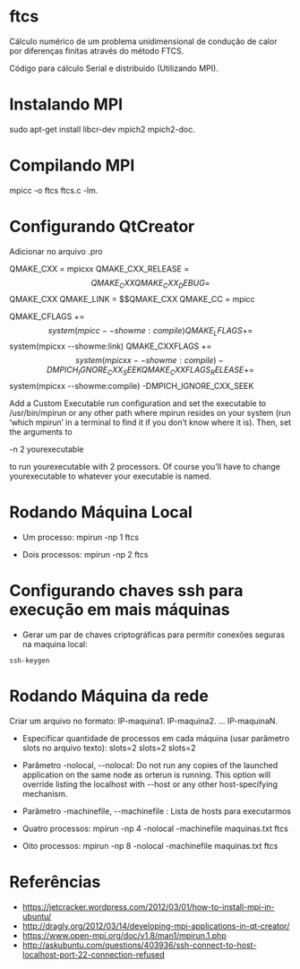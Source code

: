 ftcs
====

Cálculo numérico de um problema unidimensional de condução de calor por diferenças finitas através do método FTCS.

Código para cálculo Serial e distribuido (Utilizando MPI).

Instalando MPI
==========================

sudo apt-get install libcr-dev mpich2 mpich2-doc.

Compilando MPI
==========================

mpicc -o ftcs ftcs.c -lm.

Configurando QtCreator
==========================
Adicionar no arquivo .pro

QMAKE_CXX = mpicxx
QMAKE_CXX_RELEASE = $$QMAKE_CXX
QMAKE_CXX_DEBUG = $$QMAKE_CXX
QMAKE_LINK = $$QMAKE_CXX
QMAKE_CC = mpicc
 
QMAKE_CFLAGS += $$system(mpicc --showme:compile)
QMAKE_LFLAGS += $$system(mpicxx --showme:link)
QMAKE_CXXFLAGS += $$system(mpicxx --showme:compile) -DMPICH_IGNORE_CXX_SEEK
QMAKE_CXXFLAGS_RELEASE += $$system(mpicxx --showme:compile) -DMPICH_IGNORE_CXX_SEEK


Add a Custom Executable run configuration and set the executable to /usr/bin/mpirun or any other path where mpirun resides on your system (run ‘which mpirun’ in a terminal to find it if you don’t know where it is). Then, set the arguments to

-n 2 yourexecutable

to run yourexecutable with 2 processors. Of course you’ll have to change yourexecutable to whatever your executable is named.

Rodando Máquina Local
===========================

* Um processo:
mpirun -np 1 ftcs

* Dois processos:
mpirun -np 2 ftcs

Configurando chaves ssh para execução em mais máquinas
===========================
* Gerar um par de chaves criptográficas para permitir conexões seguras na maquina local:
```shell
ssh-keygen
```

Rodando Máquina da rede
===========================
Criar um arquivo no formato:
IP-maquina1.
IP-maquina2.
...
IP-maquinaN.

* Especificar quantidade de processos em cada máquina (usar parâmetro slots no arquivo texto):
<IP-maquina1> slots=2
<IP-maquina2> slots=2
<IP-maquina3> slots=2

* Parâmetro -nolocal, --nolocal: Do not run any copies of the launched application on the same node as orterun is running. This option will override listing the localhost with --host or any other host-specifying mechanism.
* Parâmetro -machinefile, --machinefile <machinefile>: Lista de hosts para executarmos

* Quatro processos:
mpirun -np 4 -nolocal -machinefile maquinas.txt ftcs

* Oito processos:
mpirun -np 8 -nolocal -machinefile maquinas.txt ftcs


Referências
===========================

* https://jetcracker.wordpress.com/2012/03/01/how-to-install-mpi-in-ubuntu/
* http://dragly.org/2012/03/14/developing-mpi-applications-in-qt-creator/ 
* https://www.open-mpi.org/doc/v1.8/man1/mpirun.1.php
* http://askubuntu.com/questions/403936/ssh-connect-to-host-localhost-port-22-connection-refused 